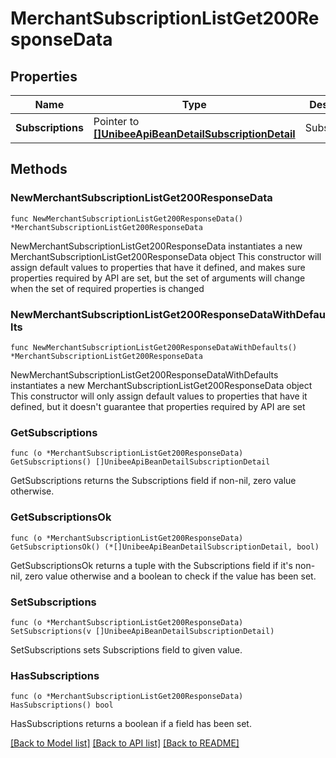 # MerchantSubscriptionListGet200ResponseData

## Properties

Name | Type | Description | Notes
------------ | ------------- | ------------- | -------------
**Subscriptions** | Pointer to [**[]UnibeeApiBeanDetailSubscriptionDetail**](UnibeeApiBeanDetailSubscriptionDetail.md) | Subscriptions | [optional] 

## Methods

### NewMerchantSubscriptionListGet200ResponseData

`func NewMerchantSubscriptionListGet200ResponseData() *MerchantSubscriptionListGet200ResponseData`

NewMerchantSubscriptionListGet200ResponseData instantiates a new MerchantSubscriptionListGet200ResponseData object
This constructor will assign default values to properties that have it defined,
and makes sure properties required by API are set, but the set of arguments
will change when the set of required properties is changed

### NewMerchantSubscriptionListGet200ResponseDataWithDefaults

`func NewMerchantSubscriptionListGet200ResponseDataWithDefaults() *MerchantSubscriptionListGet200ResponseData`

NewMerchantSubscriptionListGet200ResponseDataWithDefaults instantiates a new MerchantSubscriptionListGet200ResponseData object
This constructor will only assign default values to properties that have it defined,
but it doesn't guarantee that properties required by API are set

### GetSubscriptions

`func (o *MerchantSubscriptionListGet200ResponseData) GetSubscriptions() []UnibeeApiBeanDetailSubscriptionDetail`

GetSubscriptions returns the Subscriptions field if non-nil, zero value otherwise.

### GetSubscriptionsOk

`func (o *MerchantSubscriptionListGet200ResponseData) GetSubscriptionsOk() (*[]UnibeeApiBeanDetailSubscriptionDetail, bool)`

GetSubscriptionsOk returns a tuple with the Subscriptions field if it's non-nil, zero value otherwise
and a boolean to check if the value has been set.

### SetSubscriptions

`func (o *MerchantSubscriptionListGet200ResponseData) SetSubscriptions(v []UnibeeApiBeanDetailSubscriptionDetail)`

SetSubscriptions sets Subscriptions field to given value.

### HasSubscriptions

`func (o *MerchantSubscriptionListGet200ResponseData) HasSubscriptions() bool`

HasSubscriptions returns a boolean if a field has been set.


[[Back to Model list]](../README.md#documentation-for-models) [[Back to API list]](../README.md#documentation-for-api-endpoints) [[Back to README]](../README.md)


